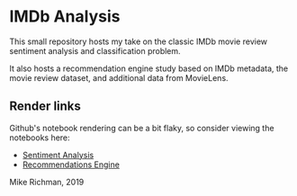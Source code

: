 # IMDb Analysis

This small repository hosts my take on the classic IMDb movie review
sentiment analysis and classification problem.

It also hosts a recommendation engine study based on IMDb metadata, the movie
review dataset, and additional data from MovieLens.

## Render links

Github's notebook rendering can be a bit flaky, so consider viewing the
notebooks here:

* [Sentiment Analysis](https://nbviewer.jupyter.org/github/zgana/imdb_analysis/blob/master/Sentiment_Analysis--IMDb_Movie_Reviews.ipynb)
* [Recommendations Engine](https://nbviewer.jupyter.org/github/zgana/imdb_analysis/blob/master/Recommendations_Engine--Movie_Metadata_and_Reviews.ipynb)


Mike Richman, 2019
